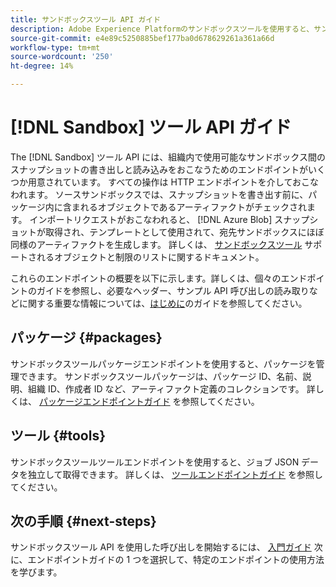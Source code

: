 ```yaml
---
title: サンドボックスツール API ガイド
description: Adobe Experience Platformのサンドボックスツールを使用すると、サンドボックス間でのサンドボックス設定のスナップショットを書き出し、読み込むことができます。
source-git-commit: e4e89c5250885bef177ba0d678629261a361a66d
workflow-type: tm+mt
source-wordcount: '250'
ht-degree: 14%

---
```


# [!DNL Sandbox] ツール API ガイド

The [!DNL Sandbox] ツール API には、組織内で使用可能なサンドボックス間のスナップショットの書き出しと読み込みをおこなうためのエンドポイントがいくつか用意されています。 すべての操作は HTTP エンドポイントを介しておこなわれます。 ソースサンドボックスでは、スナップショットを書き出す前に、パッケージ内に含まれるオブジェクトであるアーティファクトがチェックされます。 インポートリクエストがおこなわれると、 [!DNL Azure Blob] スナップショットが取得され、テンプレートとして使用されて、宛先サンドボックスにほぼ同様のアーティファクトを生成します。 詳しくは、 [サンドボックスツール](../ui/sandbox-tooling.md#objects-supported-for-sandbox-tooling) サポートされるオブジェクトと制限のリストに関するドキュメント。

これらのエンドポイントの概要を以下に示します。詳しくは、個々のエンドポイントのガイドを参照し、必要なヘッダー、サンプル API 呼び出しの読み取りなどに関する重要な情報については、[はじめに](./getting-started.md)のガイドを参照してください。

## パッケージ {#packages}

サンドボックスツールパッケージエンドポイントを使用すると、パッケージを管理できます。 サンドボックスツールパッケージは、パッケージ ID、名前、説明、組織 ID、作成者 ID など、アーティファクト定義のコレクションです。 詳しくは、 [パッケージエンドポイントガイド](./packages.md) を参照してください。

## ツール {#tools}

サンドボックスツールツールエンドポイントを使用すると、ジョブ JSON データを独立して取得できます。 詳しくは、 [ツールエンドポイントガイド](./tools.md) を参照してください。

## 次の手順 {#next-steps}

サンドボックスツール API を使用した呼び出しを開始するには、 [入門ガイド](./getting-started.md) 次に、エンドポイントガイドの 1 つを選択して、特定のエンドポイントの使用方法を学びます。
